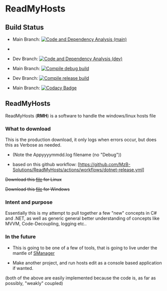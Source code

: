 # ReadMyHosts

## Build Status

- Main Branch: [![Code and Dependency Analysis (main)](https://github.com/MzB-Solutions/ReadMyHosts/actions/workflows/analysis.yml/badge.svg?branch=main)](https://github.com/MzB-Solutions/ReadMyHosts/actions/workflows/analysis.yml)
- 
- Dev Branch: [![Code and Dependency Analysis (dev)](https://github.com/MzB-Solutions/ReadMyHosts/actions/workflows/analysis.yml/badge.svg?branch=dev)](https://github.com/MzB-Solutions/ReadMyHosts/actions/workflows/analysis.yml)

- Main Branch: [![Compile debug build](https://github.com/MzB-Solutions/ReadMyHosts/actions/workflows/dotnet-debug.yml/badge.svg?branch=dev)](https://github.com/MzB-Solutions/ReadMyHosts/actions/workflows/dotnet-debug.yml)

- Dev Branch: [![Compile release build](https://github.com/MzB-Solutions/ReadMyHosts/actions/workflows/dotnet-release.yml/badge.svg?branch=main)](https://github.com/MzB-Solutions/ReadMyHosts/actions/workflows/dotnet-release.yml)

- Main Branch: [![Codacy Badge](https://app.codacy.com/project/badge/Grade/03080d3aed254c54b49ed7e18b59f996)](https://www.codacy.com/gh/MzB-Solutions/ReadMyHosts/dashboard?utm_source=github.com&amp;utm_medium=referral&amp;utm_content=MzB-Solutions/ReadMyHosts&amp;utm_campaign=Badge_Grade)
## ReadMyHosts

ReadMyHosts (**RMH**) is a software to handle the windows/linux hosts file

### What to download

This is the production download, it only logs when errors occur,
but does this as Verbose as needed.

- (Note the Appyyyymmdd.log filename (no "Debug"))

- based on this github workflow: [https://github.com/MzB-Solutions/ReadMyHosts/actions/workflows/dotnet-release.yml]

~~Download this [file](https://github.com/MzB-Solutions/ReadMyHosts/releases/download/v0.1/RMH-linux-v0.1.zip) for Linux~~

~~Download this [file](https://github.com/MzB-Solutions/ReadMyHosts/releases/download/v0.1/RMH-win32-v0.1.zip) for Windows~~

### Intent and purpose

Essentially this is my attempt to pull together a few "new" concepts in C# and .NET,
as well as generic general better understanding of concepts like MVVM, Code-Decoupling,
logging etc..

### In the future

- This is going to be one of a few of tools, that is going to live under the mantle
    of [SManager](https://github.com/MzB-Solutions/SManager)

- Make another project, and run hosts edit as a console based application if wanted.

(both of the above are easily implemented because the code is, as far as possibly,
 "weakly" coupled)
